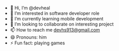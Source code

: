 - 👋 Hi, I’m @devheal
- 👀 I’m interested in software developer role
- 🌱 I’m currently learning mobile development
- 💞️ I’m looking to collaborate on  interesting project
- 📫 How to reach me devhs913@gmail.com
- 😄 Pronouns: him
- ⚡ Fun fact: playing games

<!---
devheal/devheal is a ✨ special ✨ repository because its `README.md` (this file) appears on your GitHub profile.
You can click the Preview link to take a look at your changes.
--->
